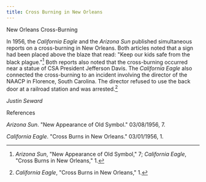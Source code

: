 ```yaml
---
title: Cross Burning in New Orleans
---
```

New Orleans Cross-Burning

In 1956, the *California Eagle* and the *Arizona Sun* published
simultaneous reports on a cross-burning in New Orleans. Both articles
noted that a sign had been placed above the blaze that read: "Keep our
kids safe from the black plague."[^1] Both reports also noted that the
cross-burning occurred near a statue of CSA President Jefferson Davis.
The *California Eagle* also connected the cross-burning to an incident
involving the director of the NAACP in Florence, South Carolina. The
director refused to use the back door at a railroad station and was
arrested.[^2]

*Justin Seward*

References

*Arizona Sun*. "New Appearance of Old Symbol." 03/08/1956, 7.

*California Eagle*. "Cross Burns in New Orleans." 03/01/1956, 1.

[^1]: *Arizona Sun*, "New Appearance of Old Symbol," 7; *California
    Eagle*, "Cross Burns in New Orleans," 1.

[^2]: *California Eagle*, "Cross Burns in New Orleans," 1.
